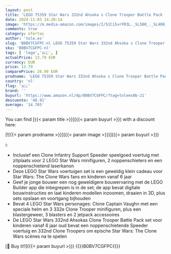```yaml
---
layout: post
title: 'LEGO 75359 Star Wars 332nd Ahsoka s Clone Trooper Battle Pack  The Clone Wars Bouwbare Speelgoed Set met Noppenschietend Voertuig en Minifiguren  Klein Cadeau voor Kinderen vanaf 6 Jaar'
date: 2024-11-03 14:20:14
image: 'https://m.media-amazon.com/images/I/51Ci5vrFR3L._SL500_._SL400_.jpg'
comments: true
category: ofertas
author: 'tole.es'
slug: 'B0BV7CGFPC-nl LEGO 75359 Star Wars 332nd Ahsoka s Clone Trooper Battle...'
sku: 'B0BV7CGFPC-nl'
tags: [ 'lego','🇳🇱', ]
actualPrice: 13.79 EUR
currency: EUR
price: 13.79
comparePrice: 26.99 EUR
prodname: 'LEGO 75359 Star Wars 332nd Ahsoka s Clone Trooper Battle Pack  The Clone Wars Bouwbare Speelgoed Set met Noppenschietend Voertuig en Minifiguren  Klein Cadeau voor Kinderen vanaf 6 Jaar'
country: 'nl'
flag: '🇳🇱'
brand: ''
buyurl: 'https://www.amazon.nl/dp/B0BV7CGFPC/?tag=tolees0b-21'
descuento: '48.91'
average: '14.765'
---
```


You can find [{{< param title >}}]({{< param buyurl >}}) with a discount here:

[![{{< param prodname >}}]({{< param image >}})]({{< param buyurl >}})

ℹ️:

- Inclusief een Clone Infantry Support Speeder speelgoed voertuig met zitplaats voor 2 LEGO Star Wars minifiguren, 2 noppenschieters en een noppenschietend laserkanon
- Deze LEGO Star Wars voertuigen set is een geweldig klein cadeau voor Star Wars: The Clone Wars fans en kinderen vanaf 6 jaar
- Geef je jonge bouwer een nog geweldigere bouwervaring met de LEGO Builder app die inbegrepen is in de set; de app bevat digitale bouwinstructies en laat kinderen modellen inzoomen, draaien in 3D, plus sets opslaan en voortgang bijhouden
- Bevat 4 LEGO Star Wars personages: Clone Captain Vaughn met een speciale helm en 3 332e Clone Trooper minifiguren, plus een blastergeweer, 3 blasters en 2 jetpack accessoires
- De LEGO Star Wars 332nd Ahsokas Clone Trooper Battle Pack set voor kinderen vanaf 6 jaar oud bevat een noppenschietende Speeder voertuig en 332nd Clone Troopers om epische Star Wars: The Clone Wars scènes na te spelen

[🛒 Buy it!!]({{< param buyurl >}})
{{<world>}}B0BV7CGFPC{{</world>}}
